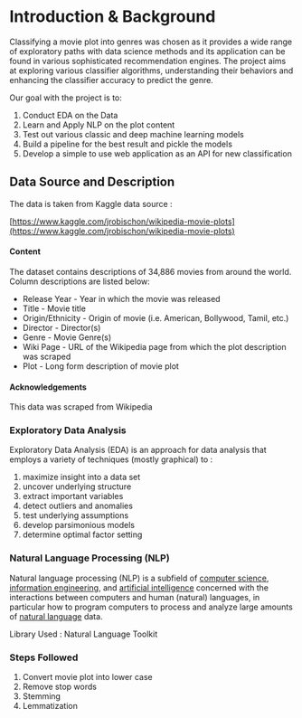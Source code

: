 # Introduction & Background

Classifying a movie plot into genres was chosen as it provides a wide range of exploratory paths with data science methods and its application can be found in various sophisticated recommendation engines. The project aims at exploring various classifier algorithms, understanding their behaviors and enhancing the classifier accuracy to predict the genre. 

  

Our goal with the project is to:

  

1. Conduct EDA on the Data 
2. Learn and Apply NLP on the plot content 
3. Test out various classic and deep machine learning models 
4. Build a pipeline for the best result and pickle the models 
5. Develop a simple to use web application as an API for new classification 
  
  

## Data Source and Description

The data is taken from Kaggle data source :

[https://www.kaggle.com/jrobischon/wikipedia-movie-plots](https://www.kaggle.com/jrobischon/wikipedia-movie-plots)

#### Content

The dataset contains descriptions of 34,886 movies from around the world. Column descriptions are listed below:

- Release Year - Year in which the movie was released 
- Title - Movie title 
- Origin/Ethnicity - Origin of movie (i.e. American, Bollywood, Tamil, etc.) 
- Director - Director(s) 
- Genre - Movie Genre(s) 
- Wiki Page - URL of the Wikipedia page from which the plot description was scraped 
- Plot - Long form description of movie plot 

#### Acknowledgements

This data was scraped from Wikipedia


### Exploratory Data Analysis

Exploratory Data Analysis (EDA) is an approach for data analysis that employs a variety of techniques (mostly graphical) to :

1. maximize insight into a data set 
2. uncover underlying structure 
3. extract important variables 
4. detect outliers and anomalies 
5. test underlying assumptions 
6. develop parsimonious models  
7. determine optimal factor setting 


  

### Natural Language Processing (NLP)

  

Natural language processing (NLP) is a subfield of [computer science](https://en.wikipedia.org/wiki/Computer_science), [information engineering](https://en.wikipedia.org/wiki/Information_engineering_(field)), and [artificial intelligence](https://en.wikipedia.org/wiki/Artificial_intelligence) concerned with the interactions between computers and human (natural) languages, in particular how to program computers to process and analyze large amounts of [natural language](https://en.wikipedia.org/wiki/Natural_language) data.

  

Library Used : Natural Language Toolkit

  
  

### Steps Followed

1. Convert movie plot into lower case 
2. Remove stop words 
3. Stemming  
4. Lemmatization